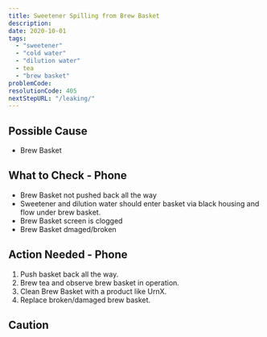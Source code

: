 ```yaml
---
title: Sweetener Spilling from Brew Basket
description:
date: 2020-10-01
tags:
  - "sweetener"
  - "cold water"
  - "dilution water"
  - tea
  - "brew basket"
problemCode:
resolutionCode: 405
nextStepURL: "/leaking/"
---
```

## Possible Cause

- Brew Basket

## What to Check - Phone

- Brew Basket not pushed back all the way
- Sweetener and dilution water should enter basket via black housing and flow under brew basket.
- Brew Basket screen is clogged
- Brew Basket dmaged/broken

## Action Needed - Phone

1) Push basket back all the way.
2) Brew tea and observe brew basket in operation.
3) Clean Brew Basket with a product like UrnX.
4) Replace broken/damaged brew basket.

## Caution
